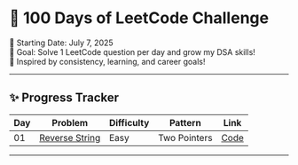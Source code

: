 # 💯 100 Days of LeetCode Challenge

📅 Starting Date: July 7, 2025  
🎯 Goal: Solve 1 LeetCode question per day and grow my DSA skills!  
🌸 Inspired by consistency, learning, and career goals!

---

## ✨ Progress Tracker

| Day | Problem | Difficulty | Pattern | Link |
|-----|---------|------------|---------|------|
| 01  | [Reverse String](https://leetcode.com/problems/reverse-string/) | Easy | Two Pointers | [Code](Day01/reverse_string.py) |

---
